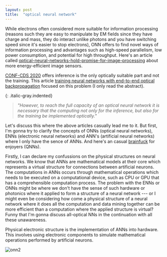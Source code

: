 ```yaml
---
layout: post
title:  "optical neural network"
---
```


While electrons often considered more suitable for information processing (reasons such they are easy to manipulate by EM fields since they have charge and mass, they do interact unlike photons and you have switching speed since it's easier to stop electrons), ONN offers to find novel ways of information processing and advantages such as high-speed parallelism, low power consumption, and potential for high throughput. Here's an article called [optical-neural-networks-hold-promise-for-image-processing][optical-neural-networks-hold-promise-for-image-processing] about more energy-efficient image sensors.

[CONF-CDS 2020][CONF-CDS 2020] offers inference is the only optically suitable part and not the training. This article [training neural networks with end-to-end optical backpropagation][training neural networks with end-to-end optical backpropagation] focused on this problem (I only read the abstract).


{: .italic-gray.indented}
> *"However, to reach the full capacity of an optical neural network it is necessary that
the computing not only for the inference, but also for the training be implemented optically."*

Let's discuss this where the above articles casually lead me to it. But first, I'm gonna try to clarify the concepts of ONNs (optical neural networks), ENNs (electronic neural networks) and ANN's (artificial neural networks) where I only have the sence of ANNs. And here's an casual [brainfuck][quantum] for enjoyers (QNNs).

Firstly, I can declare my confussions on the physical structures on neural networks. We know that ANNs are mathematical models at their core which represents a virtual structure for connections between artificial neurons. The computations in ANNs occurs through mathematical operations which needs to be executed on a computational device, such as CPU or GPU that has a comprehensible computation process. The problem with the ENNs or ONNs might be where we don't have the sense of such hardware or photonics where it applied to form a structure of a neural network --- or I might even be considering how come a physical structure of a neural network where it does all the computation and data mining together can be more efficient than a computation where the applied structure is virtual? Funny that I'm gonna discuss all-optical NNs in the continuation with all these unawareness.

Physical electronic structure is the implementation of ANNs into hardware. This involves using electronic components to simulate mathematical operations performed by artificial neurons. 

![onn2](/myblog/images/onn.png)

<br>














[quantum]: https://en.wikipedia.org/wiki/Quantum_neural_network
[training neural networks with end-to-end optical backpropagation]: https://arxiv.org/abs/2308.05226#:~:text=However%2C%20to%20reach%20the%20full,the%20training%20be%20implemented%20optically.
[CONF-CDS 2020]: https://www.youtube.com/watch?v=EfGLJ47dg80
[optical-neural-networks-hold-promise-for-image-processing]: https://news.cornell.edu/stories/2023/04/optical-neural-networks-hold-promise-image-processing